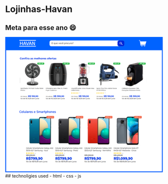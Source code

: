 # Lojinhas-Havan
<h2>Meta para esse ano 😄</h2>
<img src='img/first_layout.png'>
## technoligies used 
- html
- css
- js
